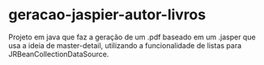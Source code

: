 # geracao-jaspier-autor-livros
Projeto em java que faz a geração de um .pdf baseado em um .jasper que usa a ideia de master-detail, utilizando a funcionalidade de listas para JRBeanCollectionDataSource.

